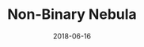 ---
layout: art-post
title: Non-Binary Nebula
images:
  - public_id: portfolio/non-binary-nebula-square
  - public_id: portfolio/button-non-binary-nebula-photo
categories: [art, digital]
tags: [button, vector, color, graphic-design, text, trans]
date: 2018-06-16
---